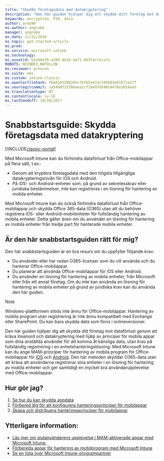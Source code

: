 ```yaml
---
title: "Skydda företagsdata med datakryptering"
description: "Den här guiden hjälper dig att skydda ditt företag mot dataförlust genom att kräva ett lösenord och datakryptering med hjälp av en princip för mobila appar."
keywords: encryption, PIN, data
author: arob98
ms.author: angrobe
manager: angrobe
ms.date: 11/22/2016
ms.topic: get-started-article
ms.prod: 
ms.service: microsoft-intune
ms.technology: 
ms.assetid: b1e84ef8-a260-4e3d-aaf1-8b3facfecafa
ROBOTS: NOINDEX,NOFOLLOW
ms.reviewer: pchacon
ms.suite: ems
ms.custom: intune-classic
ms.openlocfilehash: f6e61015883d4c747b5a433c349501b81671a17f
ms.sourcegitcommit: 1a54bdf22786aea1cf1b497d54024470e1024aeb
ms.translationtype: HT
ms.contentlocale: sv-SE
ms.lasthandoff: 10/10/2017
---
```

# <a name="quick-start-guide-protect-company-data-with-data-encryption"></a>Snabbstartsguide: Skydda företagsdata med datakryptering

[!INCLUDE[classic-portal](../includes/classic-portal.md)]

Med Microsoft Intune kan du förhindra dataförlust från Office-mobilappar på flera sätt, t.ex.:
- Genom att kryptera företagsdata med den högsta tillgängliga datakrypteringsnivån för iOS och Android.
- På iOS- och Android-enheter som, på grund av sekretesskrav eller juridiska bestämmelser, inte kan registreras i en lösning för hantering av mobila enheter.

Med Microsoft Intune kan du också förhindra dataförlust från Office-mobilappar och skydda Office 365-data (O365) utan att du behöver registrera iOS- eller Android-mobilenheter för fullständig hantering av mobila enheter. Detta gäller även om du använder en lösning för hantering av mobila enheter från tredje part för hanterade mobila enheter.

## <a name="is-this-quick-start-guide-right-for-me"></a>Är den här snabbstartsguiden rätt för mig?
Den här snabbstartsguiden är en bra resurs om du uppfyller följande krav:
- Du använder eller har redan O365-licenser som du vill använda och du hanterar Office-mobilappar.
- Du planerar att använda Office-mobilappar för iOS eller Android.
- Du använder en lösning för hantering av mobila enheter, från Microsoft eller från ett annat företag. Om du inte kan använda en lösning för hantering av mobila enheter på grund av juridiska krav kan du använda den här guiden.

> [!NOTE]
> Windows-plattformen stöds inte ännu för Office-mobilappar. Hantering av mobila program utan registrering är inte ännu kompatibelt med Exchange eller SharePoint. Du kan bara skydda data som finns i onlineversioner.

Den här guiden hjälper dig att skydda ditt företag mot dataförlust genom att kräva lösenord och datakryptering med hjälp av principer för mobila appar som dina anställda använder för att komma åt känsliga data, utan krav på fullständig registrering i en enhetshanteringslösning. Med Microsoft Intune kan du ange MAM-principer för hantering av mobila program för Office-mobilappar för [iOS](https://products.office.com/mobile/office-mobile-apps-for-ios) och [Android](https://products.office.com/mobile/office-mobile-apps-for-android). Den här metoden skyddar O365-data utan att kräva att användarna registrerar sina enheter i en lösning för hantering av mobila enheter och ger samtidigt en mycket bra användarupplevelse med Office-mobilappar.

## <a name="how-do-i-do-it"></a>Hur gör jag?
1.  [Se hur du kan skydda appdata](/intune-classic/deploy-use/protect-app-data-using-mobile-app-management-policies-with-microsoft-intune)
2.  [Förbered dig för att konfigurera hanteringsprinciper för mobilappar](/intune-classic/deploy-use/get-ready-to-configure-mobile-app-management-policies-with-microsoft-intune)
3.  [Skapa och distribuera hanteringsprinciper för mobilappar](/intune-classic/deploy-use/create-and-deploy-mobile-app-management-policies-with-microsoft-intune)

## <a name="additional-information"></a>Ytterligare information:
- [Läs mer om slutanvändarens upplevelse i MAM-aktiverade appar med Microsoft Intune.](/intune-classic/eploy-use/end-user-experience-for-mam-enabled-apps-with-microsoft-intune)
- [Förbereda appar för hantering av mobilprogram med Microsoft Intune](/intune/apps-prepare-mobile-application-management)
- [Se en lista över Microsoft Intune-programpartner](https://www.microsoft.com/cloud-platform/microsoft-intune-partners)
